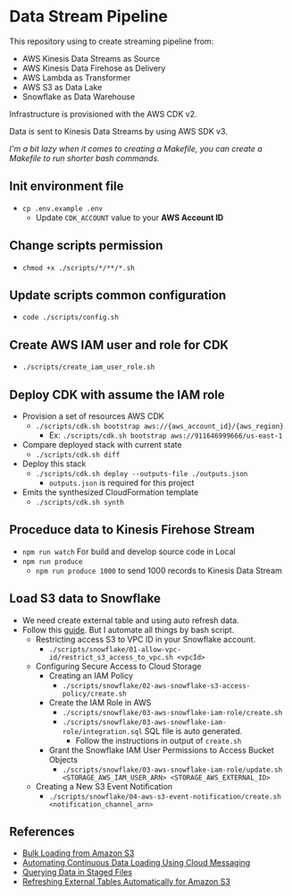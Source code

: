 # Data Stream Pipeline

This repository using to create streaming pipeline from:

- AWS Kinesis Data Streams as Source
- AWS Kinesis Data Firehose as Delivery
- AWS Lambda as Transformer
- AWS S3 as Data Lake
- Snowflake as Data Warehouse

Infrastructure is provisioned with the AWS CDK v2.

Data is sent to Kinesis Data Streams by using AWS SDK v3.

*I'm a bit lazy when it comes to creating a Makefile, you can create a Makefile to run shorter bash commands.*

## Init environment file

- `cp .env.example .env`
  - Update `CDK_ACCOUNT` value to your **AWS Account ID**

## Change scripts permission

- `chmod +x ./scripts/*/**/*.sh`

## Update scripts common configuration

- `code ./scripts/config.sh`

## Create AWS IAM user and role for CDK

- `./scripts/create_iam_user_role.sh`

## Deploy CDK with assume the IAM role

- Provision a set of resources AWS CDK
  - `./scripts/cdk.sh bootstrap aws://{aws_account_id}/{aws_region}`
    - Ex: `./scripts/cdk.sh bootstrap aws://911646999666/us-east-1`
- Compare deployed stack with current state
  - `./scripts/cdk.sh diff`
- Deploy this stack
  - `./scripts/cdk.sh deploy --outputs-file ./outputs.json`
    - `outputs.json` is required for this project
- Emits the synthesized CloudFormation template
  - `./scripts/cdk.sh synth`

## Proceduce data to Kinesis Firehose Stream

- `npm run watch` For build and develop source code in Local
- `npm run produce`
  - `npm run produce 1000` to send 1000 records to Kinesis Data Stream

## Load S3 data to Snowflake

- We need create external table and using auto refresh data.
- Follow this [guide](https://docs.snowflake.com/en/user-guide/tables-external-s3). But I automate all things by bash script.
  - Restricting access S3 to VPC ID in your Snowflake account.
    - `./scripts/snowflake/01-allow-vpc-id/restrict_s3_access_to_vpc.sh <vpcId>`
  - Configuring Secure Access to Cloud Storage
    - Creating an IAM Policy
      - `./scripts/snowflake/02-aws-snowflake-s3-access-policy/create.sh`
    - Create the IAM Role in AWS
      - `./scripts/snowflake/03-aws-snowflake-iam-role/create.sh`
      - `./scripts/snowflake/03-aws-snowflake-iam-role/integration.sql` SQL file is auto generated.
        - Follow the instructions in output of `create.sh`
    - Grant the Snowflake IAM User Permissions to Access Bucket Objects
      - `./scripts/snowflake/03-aws-snowflake-iam-role/update.sh <STORAGE_AWS_IAM_USER_ARN> <STORAGE_AWS_EXTERNAL_ID>`
  - Creating a New S3 Event Notification
    - `./scripts/snowflake/04-aws-s3-event-notification/create.sh <notification_channel_arn>`

## References

- [Bulk Loading from Amazon S3](https://docs.snowflake.com/en/user-guide/data-load-s3)
- [Automating Continuous Data Loading Using Cloud Messaging](https://docs.snowflake.com/en/user-guide/data-load-snowpipe-auto)
- [Querying Data in Staged Files](https://docs.snowflake.com/en/user-guide/querying-stage)
- [Refreshing External Tables Automatically for Amazon S3](https://docs.snowflake.com/en/user-guide/tables-external-s3)
